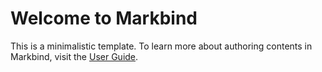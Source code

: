 # Welcome to Markbind

This is a minimalistic template. To learn more about authoring contents in Markbind, visit the [User Guide](https://markbind.org/userGuide/authoringContents.html).
